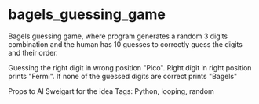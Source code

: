 # bagels_guessing_game
Bagels guessing game, where program generates a random 3 digits combination and the human has 10 guesses to correctly guess the digits and their order.

Guessing the right digit in wrong position "Pico". Right digit in right position prints "Fermi". If none of the guessed digits are correct prints "Bagels"

Props to Al Sweigart for the idea
Tags: Python, looping, random
